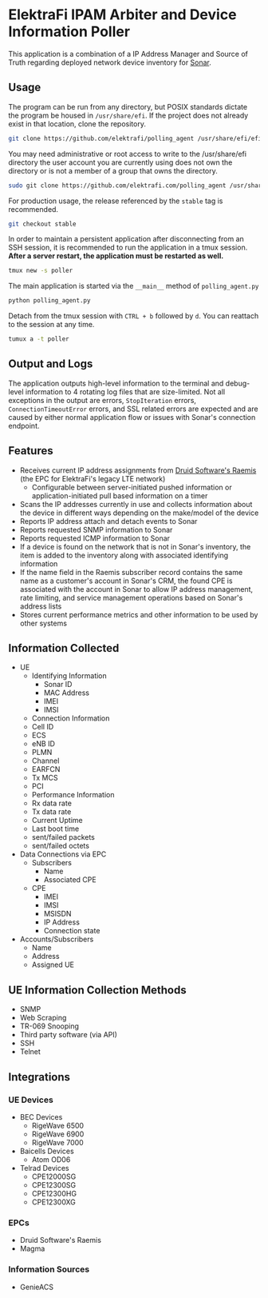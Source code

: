 # ElektraFi IPAM Arbiter and Device Information Poller
This application is a combination of a IP Address Manager and Source of Truth regarding deployed network device inventory for [Sonar](sonar.software). 

## Usage
The program can be run from any directory, but POSIX standards dictate the program be housed in `/usr/share/efi`. If the project does not already exist in that location, clone the repository.
```bash
git clone https://github.com/elektrafi/polling_agent /usr/share/efi/efi_poller
```

You may need administrative or root access to write to the /usr/share/efi directory the user account you are currently using does not own the directory or is not a member of a group that owns the directory.
```bash
sudo git clone https://github.com/elektrafi.com/polling_agent /usr/share/efi/efi_poller
```

For production usage, the release referenced by the `stable` tag is recommended.
```bash
git checkout stable
```

In order to maintain a persistent application after disconnecting from an SSH session, it is recommended to run the application in a tmux session. __After a server restart, the application must be restarted as well.__
```bash
tmux new -s poller
```

The main application is started via the `__main__` method of `polling_agent.py`
```bash
python polling_agent.py
```

Detach from the tmux session with `CTRL + b` followed by `d`. You can reattach to the session at any time.
```bash
tumux a -t poller
```

## Output and Logs
The application outputs high-level information to the terminal and debug-level information to 4 rotating log files that are size-limited. Not all exceptions in the output are errors, `StopIteration` errors, `ConnectionTimeoutError` errors, and SSL related errors are expected and are caused by either normal application flow or issues with Sonar's connection endpoint.

## Features
- Receives current IP address assignments from [Druid Software's Raemis](https://www.druidsoftware.com/raemis-cellular-network-technology/) (the EPC for ElektraFi's legacy LTE network)
    - Configurable between server-initiated pushed information or application-initiated pull based information on a timer
- Scans the IP addresses currently in use and collects information about the device in different ways depending on the make/model of the device
- Reports IP address attach and detach events to Sonar
- Reports requested SNMP information to Sonar
- Reports requested ICMP information to Sonar
- If a device is found on the network that is not in Sonar's inventory, the item is added to the inventory along with associated identifying information
- If the name field in the Raemis subscriber record contains the same name as a customer's account in Sonar's CRM, the found CPE is associated with the account in Sonar to allow IP address management, rate limiting, and service management operations based on Sonar's address lists
- Stores current performance metrics and other information to be used by other systems

## Information Collected
- UE
    - Identifying Information
        - Sonar ID
        - MAC Address
        - IMEI
        - IMSI
    - Connection Information
	- Cell ID
	- ECS
	- eNB ID
	- PLMN
	- Channel
	- EARFCN
	- Tx MCS
	- PCI
    - Performance Information
	- Rx data rate
	- Tx data rate
	- Current Uptime
	- Last boot time
	- sent/failed packets
	- sent/failed octets
- Data Connections via EPC
    - Subscribers
        - Name
        - Associated CPE
    - CPE
        - IMEI
        - IMSI
        - MSISDN
        - IP Address
        - Connection state
- Accounts/Subscribers
    - Name
    - Address
    - Assigned UE

## UE Information Collection Methods
- SNMP
- Web Scraping
- TR-069 Snooping
- Third party software (via API)
- SSH
- Telnet

## Integrations
### UE Devices
- BEC Devices
    - RigeWave 6500
    - RigeWave 6900
    - RigeWave 7000
- Baicells Devices
    - Atom OD06
- Telrad Devices
    - CPE12000SG
    - CPE12300SG
    - CPE12300HG
    - CPE12300XG
### EPCs
- Druid Software's Raemis
- Magma
### Information Sources
- GenieACS
